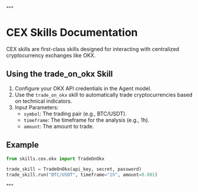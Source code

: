 """
# CEX Skills Documentation

CEX skills are first-class skills designed for interacting with centralized cryptocurrency exchanges like OKX. 

## Using the trade_on_okx Skill

1. Configure your OKX API credentials in the Agent model.
2. Use the `trade_on_okx` skill to automatically trade cryptocurrencies based on technical indicators.
3. Input Parameters:
    - `symbol`: The trading pair (e.g., BTC/USDT).
    - `timeframe`: The timeframe for the analysis (e.g., 1h).
    - `amount`: The amount to trade.

## Example

```python
from skills.cex.okx import TradeOnOkx

trade_skill = TradeOnOkx(api_key, secret, password)
trade_skill.run("BTC/USDT", timeframe="1h", amount=0.001)
```

"""